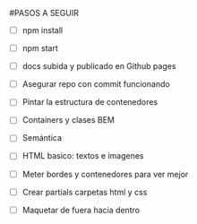 #PASOS A SEGUIR

- [ ] npm install
- [ ] npm start
- [ ] docs subida y publicado en Github pages
- [ ] Asegurar repo con commit funcionando

- [ ] Pintar la estructura de contenedores
- [ ] Containers y clases BEM
- [ ] Semántica
- [ ] HTML basico: textos e imagenes
- [ ] Meter bordes y contenedores para ver mejor
- [ ] Crear partials carpetas html y css
- [ ] Maquetar de fuera hacia dentro
